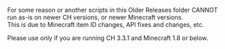 For some reason or another scripts in this Older Releases folder CANNOT run as-is on newer CH versions, or newer Minecraft versions.  
This is due to Minecraft item ID changes, API fixes and changes, etc.  

Please use only if you are running CH 3.3.1 and Minecraft 1.8 or below.